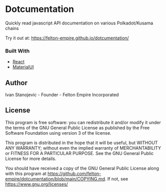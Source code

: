 # Dotcumentation

Quickly read javascript API documentation on various Polkadot/Kusama chains

Try it out at: <https://felton-empire.github.io/dotcumentation/>

### Built With
- [React](https://reactjs.org/)
- [MaterialUI](https://mui.com/)

## Author
Ivan Stanojevic - Founder - Felton Empire Incorporated

## License
This program is free software: you can redistribute it and/or modify
it under the terms of the GNU General Public License as published by
the Free Software Foundation using version 3 of the license.

This program is distributed in the hope that it will be useful,
but WITHOUT ANY WARRANTY; without even the implied warranty of
MERCHANTABILITY or FITNESS FOR A PARTICULAR PURPOSE.  See the
GNU General Public License for more details.

You should have received a copy of the GNU General Public License
along with this program at <https://github.com/felton-empire/dotcumentation/blob/main/COPYING.md>.
If not, see <https://www.gnu.org/licenses/>
